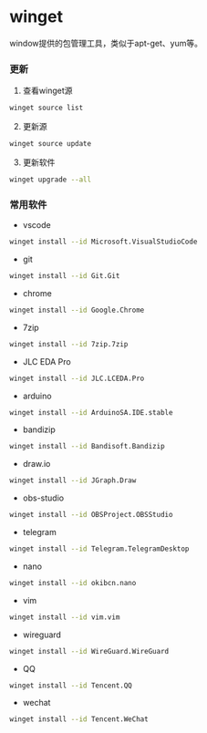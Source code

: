 # winget

window提供的包管理工具，类似于apt-get、yum等。

### 更新

1. 查看winget源

```sh
winget source list
```

2. 更新源

```sh
winget source update
```

3. 更新软件
```sh
winget upgrade --all
```
### 常用软件

- vscode
```sh
winget install --id Microsoft.VisualStudioCode
```

- git
```sh
winget install --id Git.Git
```

- chrome
```sh
winget install --id Google.Chrome
```

- 7zip
```sh
winget install --id 7zip.7zip
```

- JLC EDA Pro
```sh
winget install --id JLC.LCEDA.Pro
```

- arduino
```sh
winget install --id ArduinoSA.IDE.stable
```

- bandizip
```sh
winget install --id Bandisoft.Bandizip
```

- draw.io
```sh
winget install --id JGraph.Draw
```

- obs-studio
```sh
winget install --id OBSProject.OBSStudio
```

- telegram
```sh
winget install --id Telegram.TelegramDesktop
```

- nano 
```sh
winget install --id okibcn.nano
```

- vim
```sh
winget install --id vim.vim
```

- wireguard
```sh
winget install --id WireGuard.WireGuard
```

- QQ
```sh
winget install --id Tencent.QQ
```

- wechat
```sh
winget install --id Tencent.WeChat
```

